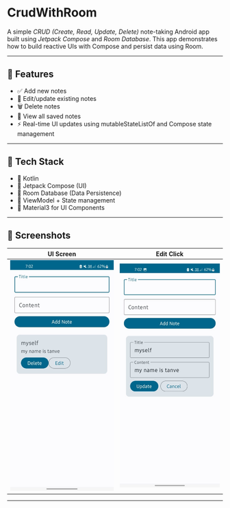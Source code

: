 # CrudWithRoom



A simple *CRUD (Create, Read, Update, Delete)* note-taking Android app built using *Jetpack Compose*
and *Room Database*. This app demonstrates how to build reactive UIs with Compose and persist
data using Room.

---

## 📱 Features

- ✅ Add new notes
- 📝 Edit/update existing notes
- 🗑 Delete notes
- 📄 View all saved notes
- ⚡ Real-time UI updates using mutableStateListOf and Compose state management


---

## 🧰 Tech Stack

- 🔹 Kotlin
- 🔹 Jetpack Compose (UI)
- 🔹 Room Database (Data Persistence)
- 🔹 ViewModel + State management
- 🔹 Material3 for UI Components

---

## 📸 Screenshots

| UI Screen                  | Edit Click                   | 
|----------------------------|------------------------------|
| ![UI](Screenshots/sc1.jpg) | ![Edit](Screenshots/sc2.jpg) |

---